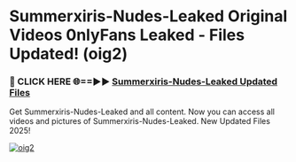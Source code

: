 # Summerxiris-Nudes-Leaked Original Videos 0nlyFans Leaked - Files Updated! (oig2)

<h3>🔴 CLICK HERE 🌐==►► <a href="https://tinyurl.com/4mcuefdz" rel="nofollow">Summerxiris-Nudes-Leaked Updated Files</a></h3>

Get Summerxiris-Nudes-Leaked and all content. Now you can access all videos and pictures of Summerxiris-Nudes-Leaked. New Updated Files 2025!

[![oig2](https://i.imgur.com/StAQSOY.gif)](https://tinyurl.com/4mcuefdz)
